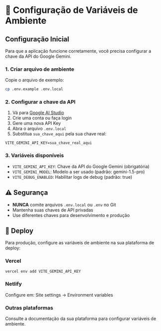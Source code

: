 # 🔐 Configuração de Variáveis de Ambiente

## Configuração Inicial

Para que a aplicação funcione corretamente, você precisa configurar a chave da API do Google Gemini.

### 1. Criar arquivo de ambiente

Copie o arquivo de exemplo:
```bash
cp .env.example .env.local
```

### 2. Configurar a chave da API

1. Vá para [Google AI Studio](https://ai.google.dev/)
2. Crie uma conta ou faça login
3. Gere uma nova API Key
4. Abra o arquivo `.env.local` 
5. Substitua `sua_chave_aqui` pela sua chave real:

```env
VITE_GEMINI_API_KEY=sua_chave_real_aqui
```

### 3. Variáveis disponíveis

- `VITE_GEMINI_API_KEY`: Chave da API do Google Gemini (obrigatória)
- `VITE_GEMINI_MODEL`: Modelo a ser usado (padrão: gemini-1.5-pro)
- `VITE_DEBUG_ENABLED`: Habilitar logs de debug (padrão: true)

## ⚠️ Segurança

- **NUNCA** comite arquivos `.env.local` ou `.env` no Git
- Mantenha suas chaves de API privadas
- Use diferentes chaves para desenvolvimento e produção

## 🚀 Deploy

Para produção, configure as variáveis de ambiente na sua plataforma de deploy:

### Vercel
```bash
vercel env add VITE_GEMINI_API_KEY
```

### Netlify
Configure em: Site settings → Environment variables

### Outras plataformas
Consulte a documentação da sua plataforma para configurar variáveis de ambiente.
